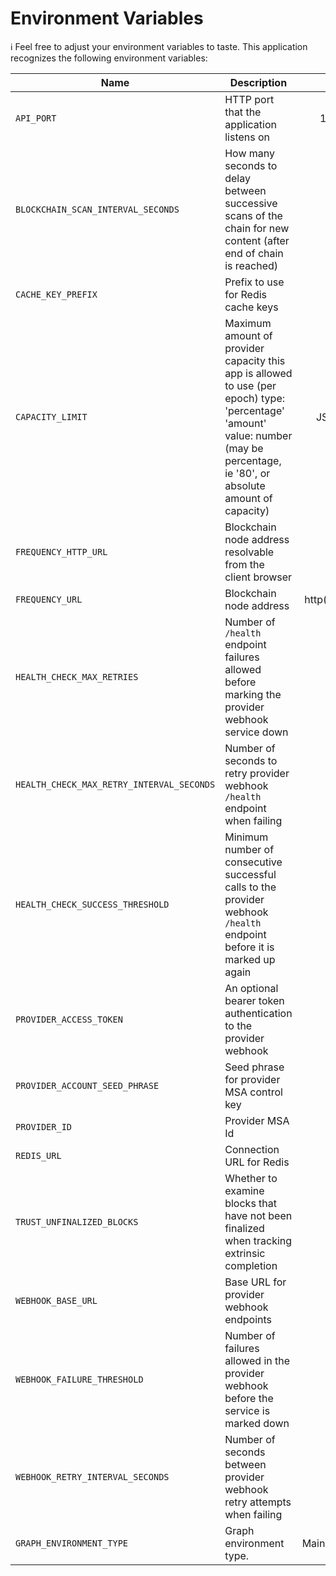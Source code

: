 # Environment Variables

ℹ️ Feel free to adjust your environment variables to taste.
This application recognizes the following environment variables:

| Name                                      | Description                                                                                                                                                                       |                                               Range/Type                                                | Required? | Default  |
| ----------------------------------------- | --------------------------------------------------------------------------------------------------------------------------------------------------------------------------------- |:-------------------------------------------------------------------------------------------------------:| :-------: | :------: |
| `API_PORT`                                | HTTP port that the application listens on                                                                                                                                         |                                              1025 - 65535                                               |           |   3000   |
| `BLOCKCHAIN_SCAN_INTERVAL_SECONDS`        | How many seconds to delay between successive scans of the chain for new content (after end of chain is reached)                                                                   |                                                   > 0                                                   |           |    12    |
| `CACHE_KEY_PREFIX`                        | Prefix to use for Redis cache keys                                                                                                                                                |                                                 string                                                  |           | account: |
| `CAPACITY_LIMIT`                          | Maximum amount of provider capacity this app is allowed to use (per epoch) type: 'percentage' 'amount' value: number (may be percentage, ie '80', or absolute amount of capacity) | JSON [(example)](https://github.com/ProjectLibertyLabs/gateway/blob/main/services/account/env.template) |     Y     |          |
| `FREQUENCY_HTTP_URL`                      | Blockchain node address resolvable from the client browser                                                                                                                        |                                              http(s): URL                                               |     Y     |          |
| `FREQUENCY_URL`                           | Blockchain node address                                                                                                                                                           |                                         http(s): or ws(s): URL                                          |     Y     |          |
| `HEALTH_CHECK_MAX_RETRIES`                | Number of `/health` endpoint failures allowed before marking the provider webhook service down                                                                                    |                                                  >= 0                                                   |           |    20    |
| `HEALTH_CHECK_MAX_RETRY_INTERVAL_SECONDS` | Number of seconds to retry provider webhook `/health` endpoint when failing                                                                                                       |                                                   > 0                                                   |           |    64    |
| `HEALTH_CHECK_SUCCESS_THRESHOLD`          | Minimum number of consecutive successful calls to the provider webhook `/health` endpoint before it is marked up again                                                            |                                                   > 0                                                   |           |    10    |
| `PROVIDER_ACCESS_TOKEN`                   | An optional bearer token authentication to the provider webhook                                                                                                                   |                                                 string                                                  |           |          |
| `PROVIDER_ACCOUNT_SEED_PHRASE`            | Seed phrase for provider MSA control key                                                                                                                                          |                                                 string                                                  |     Y     |          |
| `PROVIDER_ID`                             | Provider MSA Id                                                                                                                                                                   |                                                 integer                                                 |     Y     |          |
| `REDIS_URL`                               | Connection URL for Redis                                                                                                                                                          |                                                   URL                                                   |     Y     |          |
| `TRUST_UNFINALIZED_BLOCKS`                | Whether to examine blocks that have not been finalized when tracking extrinsic completion                                                                                         |                                                 boolean                                                 |           |  false   |
| `WEBHOOK_BASE_URL`                        | Base URL for provider webhook endpoints                                                                                                                                           |                                                   URL                                                   |     Y     |          |
| `WEBHOOK_FAILURE_THRESHOLD`               | Number of failures allowed in the provider webhook before the service is marked down                                                                                              |                                                   > 0                                                   |           |    3     |
| `WEBHOOK_RETRY_INTERVAL_SECONDS`          | Number of seconds between provider webhook retry attempts when failing                                                                                                            |                                                   > 0                                                   |           |    10    |
| `GRAPH_ENVIRONMENT_TYPE`                  | Graph environment type.                                                                                                                                                           |                     Mainnet\|TestnetPaseo                                                               |     Y     |          |
